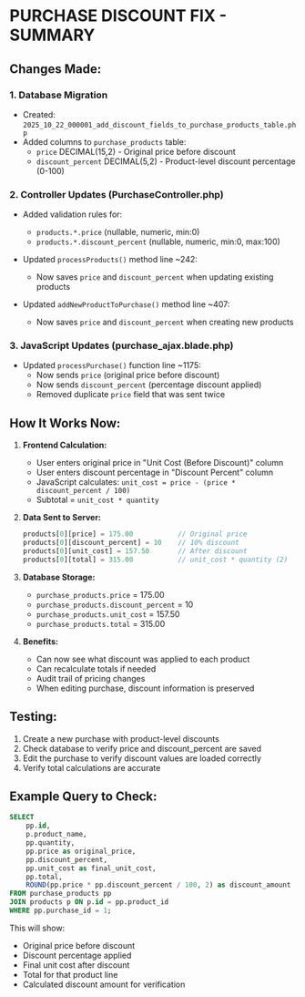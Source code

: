 # PURCHASE DISCOUNT FIX - SUMMARY

## Changes Made:

### 1. Database Migration
- Created: `2025_10_22_000001_add_discount_fields_to_purchase_products_table.php`
- Added columns to `purchase_products` table:
  - `price` DECIMAL(15,2) - Original price before discount
  - `discount_percent` DECIMAL(5,2) - Product-level discount percentage (0-100)

### 2. Controller Updates (PurchaseController.php)
- Added validation rules for:
  - `products.*.price` (nullable, numeric, min:0)
  - `products.*.discount_percent` (nullable, numeric, min:0, max:100)

- Updated `processProducts()` method line ~242:
  - Now saves `price` and `discount_percent` when updating existing products

- Updated `addNewProductToPurchase()` method line ~407:
  - Now saves `price` and `discount_percent` when creating new products

### 3. JavaScript Updates (purchase_ajax.blade.php)
- Updated `processPurchase()` function line ~1175:
  - Now sends `price` (original price before discount)
  - Now sends `discount_percent` (percentage discount applied)
  - Removed duplicate `price` field that was sent twice

## How It Works Now:

1. **Frontend Calculation:**
   - User enters original price in "Unit Cost (Before Discount)" column
   - User enters discount percentage in "Discount Percent" column
   - JavaScript calculates: `unit_cost = price - (price * discount_percent / 100)`
   - Subtotal = `unit_cost * quantity`

2. **Data Sent to Server:**
   ```javascript
   products[0][price] = 175.00           // Original price
   products[0][discount_percent] = 10    // 10% discount
   products[0][unit_cost] = 157.50       // After discount
   products[0][total] = 315.00           // unit_cost * quantity (2)
   ```

3. **Database Storage:**
   - `purchase_products.price` = 175.00
   - `purchase_products.discount_percent` = 10
   - `purchase_products.unit_cost` = 157.50
   - `purchase_products.total` = 315.00

4. **Benefits:**
   - Can now see what discount was applied to each product
   - Can recalculate totals if needed
   - Audit trail of pricing changes
   - When editing purchase, discount information is preserved

## Testing:

1. Create a new purchase with product-level discounts
2. Check database to verify price and discount_percent are saved
3. Edit the purchase to verify discount values are loaded correctly
4. Verify total calculations are accurate

## Example Query to Check:

```sql
SELECT 
    pp.id,
    p.product_name,
    pp.quantity,
    pp.price as original_price,
    pp.discount_percent,
    pp.unit_cost as final_unit_cost,
    pp.total,
    ROUND(pp.price * pp.discount_percent / 100, 2) as discount_amount
FROM purchase_products pp
JOIN products p ON p.id = pp.product_id
WHERE pp.purchase_id = 1;
```

This will show:
- Original price before discount
- Discount percentage applied
- Final unit cost after discount
- Total for that product line
- Calculated discount amount for verification
